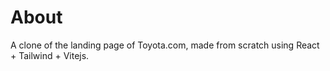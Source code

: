 # About

A clone of the landing page of Toyota.com, made from scratch using React + Tailwind + Vitejs.